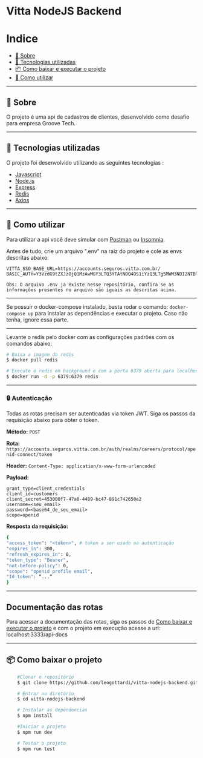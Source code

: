 

# Vitta NodeJS Backend


# Indice

- [📑 Sobre](#-sobre)
- [🚀 Tecnologias utilizadas](#-tecnologias-utilizadas)
- [📦 Como baixar e executar o projeto](#-como-baixar-o-projeto)
- [📓 Como utilizar](#-como-utilizar)

---

## 📑 Sobre

O projeto é uma api de cadastros de clientes, desenvolvido como desafio para empresa Groove Tech.

---

## 🚀 Tecnologias utilizadas

O projeto foi desenvolvido utilizando as seguintes tecnologias :

- [Javascript](https://developer.mozilla.org/pt-BR/docs/Web/JavaScript)
- [Node.js](https://nodejs.dev/)
- [Express](https://expressjs.com/pt-br/)
- [Redis](https://redis.io/)
- [Axios](https://axios-http.com/docs/intro)

---
## 📓 Como utilizar
  Para utilizar a api você deve simular com [Postman](https://www.postman.com/) ou [Insomnia](https://insomnia.rest/).

  Antes de tudo, crie um arquivo ".env" na raiz do projeto e cole as envs descritas abaixo:
  ```
  VITTA_SSO_BASE_URL=https://accounts.seguros.vitta.com.br/
  BASIC_AUTH=Y3VzdG9tZXJzOjQ1MzAwMGY3LTQ3YTAtNDQ4OS1iYzQ3LTg5MWM3NDI2NTBlMg==
  ```

  `Obs: O arquivo .env ja existe nesse repositório, confira se as informações presentes no arquivo são iguais as descritas acima.`

---
  Se possuir o docker-compose instalado, basta rodar o comando: `docker-compose up` para instalar as dependências e executar o projeto. Caso não tenha, ignore essa parte.

---
  Levante o redis pelo docker com as configurações padrões com os comandos abaixo:
  ```bash
  # Baixa a imagem do redis
  $ docker pull redis 

  # Execute o redis em background e com a porta 6379 aberta para localhost
  $ docker run -d -p 6379:6379 redis 
  ```
---
### 🔒 Autenticação
Todas as rotas precisam ser autenticadas via token JWT. Siga os passos da requisição abaixo para obter o token.

**Método:** `POST`

**Rota:** `https://accounts.seguros.vitta.com.br/auth/realms/careers/protocol/openid-connect/token`

**Header:** `Content-Type: application/x-www-form-urlencoded`

**Payload:** 
```
grant_type=client_credentials
client_id=customers
client_secret=453000f7-47a0-4489-bc47-891c742650e2
username=<seu_email>
password=<base64_de_seu_email>
scope=openid
```

**Resposta da requisição:**
```bash
{
"access_token": "<token>", # token a ser usado na autenticação
"expires_in": 300,
"refresh_expires_in": 0,
"token_type": "Bearer",
"not-before-policy": 0,
"scope": "openid profile email",
"Id_token": “...“
}
```
---

## Documentação das rotas
  Para acessar a documentação das rotas, siga os passos de [Como baixar e executar o projeto](#-como-baixar-o-projeto) e com o projeto em execução acesse a url: localhost:3333/api-docs


---
## 📦 Como baixar o projeto
```bash
    #Clonar o repositório
    $ git clone https://github.com/leogottardi/vitta-nodejs-backend.git

    # Entrar no diretório
    $ cd vitta-nodejs-backend

    # Instalar as dependencias
    $ npm install

    #Iniciar o projeto
    $ npm run dev

    # Testar o projeto
    $ npm run test
```
